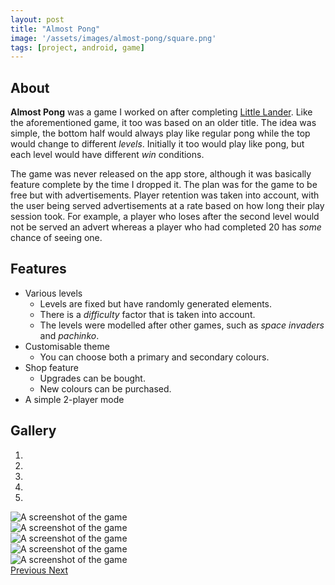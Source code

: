 ```yaml
---
layout: post
title: "Almost Pong"
image: '/assets/images/almost-pong/square.png'
tags: [project, android, game]
---
```


## About

**Almost Pong** was a game I worked on after completing [Little Lander](/2016/11/15/little-lander.html). Like the aforementioned game, it too was based on an older title. The idea was simple, the bottom half would always play like regular pong while the top would change to different *levels*. Initially it too would play like pong, but each level would have different *win* conditions.

The game was never released on the app store, although it was basically feature complete by the time I dropped it. The plan was for the game to be free but with advertisements. Player retention was taken into account, with the user being served advertisements at a rate based on how long their play session took. For example, a player who loses after the second level would not be served an advert whereas a player who had completed 20 has *some* chance of seeing one.

## Features

- Various levels
  - Levels are fixed but have randomly generated elements.
  - There is a <i>difficulty</i> factor that is taken into account.
  - The levels were modelled after other games, such as <i>space invaders</i> and <i>pachinko</i>.
- Customisable theme
  - You can choose both a primary and secondary colours.
- Shop feature
  - Upgrades can be bought.
  - New colours can be purchased.
- A simple 2-player mode

## Gallery

<div id="carouselExampleIndicators" class="carousel slide" data-ride="carousel" markdown="0">
  <ol class="carousel-indicators">
    <li data-target="#carouselExampleIndicators" data-slide-to="0" class="active"></li>
    <li data-target="#carouselExampleIndicators" data-slide-to="1"></li>
    <li data-target="#carouselExampleIndicators" data-slide-to="2"></li>
    <li data-target="#carouselExampleIndicators" data-slide-to="3"></li>
    <li data-target="#carouselExampleIndicators" data-slide-to="4"></li>
  </ol>
  <div class="carousel-inner">
    <div class="carousel-item active">
      <img src="/assets/images/almost-pong/AlmostPong5.png" class="d-block w-100" alt="A screenshot of the game">
    </div>
    <div class="carousel-item">
      <img src="/assets/images/almost-pong/AlmostPong1.png" class="d-block w-100" alt="A screenshot of the game">
    </div>
    <div class="carousel-item">
      <img src="/assets/images/almost-pong/AlmostPong2.png" class="d-block w-100" alt="A screenshot of the game">
    </div>
    <div class="carousel-item">
      <img src="/assets/images/almost-pong/AlmostPong3.png" class="d-block w-100" alt="A screenshot of the game">
    </div>
    <div class="carousel-item">
      <img src="/assets/images/almost-pong/AlmostPong4.png" class="d-block w-100" alt="A screenshot of the game">
    </div>
  </div>
  <a class="carousel-control-prev" href="#carouselExampleIndicators" role="button" data-slide="prev">
    <span class="carousel-control-prev-icon" aria-hidden="true"></span>
    <span class="sr-only">Previous</span>
  </a>
  <a class="carousel-control-next" href="#carouselExampleIndicators" role="button" data-slide="next">
    <span class="carousel-control-next-icon" aria-hidden="true"></span>
    <span class="sr-only">Next</span>
  </a>
</div>